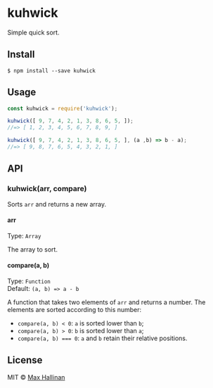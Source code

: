 # kuhwick

Simple quick sort.


## Install

```
$ npm install --save kuhwick
```


## Usage

```js
const kuhwick = require('kuhwick');

kuhwick([ 9, 7, 4, 2, 1, 3, 8, 6, 5, ]);
//=> [ 1, 2, 3, 4, 5, 6, 7, 8, 9, ]

kuhwick([ 9, 7, 4, 2, 1, 3, 8, 6, 5, ], (a ,b) => b - a);
//=> [ 9, 8, 7, 6, 5, 4, 3, 2, 1, ]
```


## API

### kuhwick(arr, compare)

Sorts `arr` and returns a new array.

#### arr

Type: `Array`

The array to sort.

#### compare(a, b)

Type: `Function`</br>
Default: `(a, b) => a - b`

A function that takes two elements of `arr` and returns a number. The elements
are sorted according to this number:

- `compare(a, b) < 0`: `a` is sorted lower than `b`;
- `compare(a, b) > 0`: `b` is sorted lower than `a`;
- `compare(a, b) === 0`: `a` and `b` retain their relative positions.


## License

MIT © [Max Hallinan](https://github.com/maxhallinan)
